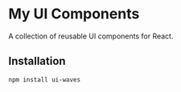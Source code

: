 # My UI Components

A collection of reusable UI components for React.

## Installation

```bash
npm install ui-waves
